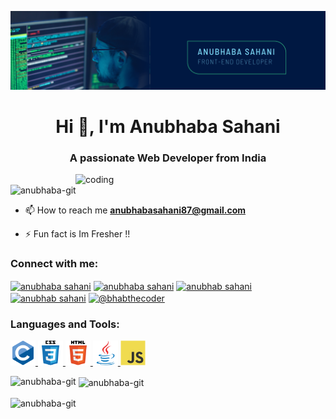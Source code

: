 ![logo](https://github.com/Anubhaba-git/Anubhaba-git/blob/main/Github%20banner.png)
<h1 align="center">Hi 👋, I'm Anubhaba Sahani</h1>
<h3 align="center">A passionate Web Developer from India</h3>

<img align="right" alt="coding" width="400" src="https://camo.githubusercontent.com/19db51af5f90f1b152bc0b9078f5fe97053955be5074f03f17019c70345bdcdb/68747470733a2f2f6d69726f2e6d656469756d2e636f6d2f6d61782f313336302f302a37513379765349765f7430696f4a2d5a2e676966">

<p align="left"> <img src="https://komarev.com/ghpvc/?username=anubhaba-git&label=Profile%20views&color=0e75b6&style=flat" alt="anubhaba-git" /> </p>

- 📫 How to reach me **anubhabasahani87@gmail.com**

- ⚡ Fun fact is Im Fresher !!

<h3 align="left">Connect with me:</h3>
<p align="left">
<a href="https://twitter.com/anubhaba sahani" target="blank"><img align="center" src="https://raw.githubusercontent.com/rahuldkjain/github-profile-readme-generator/master/src/images/icons/Social/twitter.svg" alt="anubhaba sahani" height="30" width="40" /></a>
<a href="https://linkedin.com/in/anubhaba sahani" target="blank"><img align="center" src="https://raw.githubusercontent.com/rahuldkjain/github-profile-readme-generator/master/src/images/icons/Social/linked-in-alt.svg" alt="anubhaba sahani" height="30" width="40" /></a>
<a href="https://fb.com/anubhab sahani" target="blank"><img align="center" src="https://raw.githubusercontent.com/rahuldkjain/github-profile-readme-generator/master/src/images/icons/Social/facebook.svg" alt="anubhab sahani" height="30" width="40" /></a>
<a href="https://instagram.com/anubhab sahani" target="blank"><img align="center" src="https://raw.githubusercontent.com/rahuldkjain/github-profile-readme-generator/master/src/images/icons/Social/instagram.svg" alt="anubhab sahani" height="30" width="40" /></a>
<a href="https://www.youtube.com/c/@bhabthecoder" target="blank"><img align="center" src="https://raw.githubusercontent.com/rahuldkjain/github-profile-readme-generator/master/src/images/icons/Social/youtube.svg" alt="@bhabthecoder" height="30" width="40" /></a>
</p>

<h3 align="left">Languages and Tools:</h3>
<p align="left"> <a href="https://www.cprogramming.com/" target="_blank" rel="noreferrer"> <img src="https://raw.githubusercontent.com/devicons/devicon/master/icons/c/c-original.svg" alt="c" width="40" height="40"/> </a> <a href="https://www.w3schools.com/css/" target="_blank" rel="noreferrer"> <img src="https://raw.githubusercontent.com/devicons/devicon/master/icons/css3/css3-original-wordmark.svg" alt="css3" width="40" height="40"/> </a> <a href="https://www.w3.org/html/" target="_blank" rel="noreferrer"> <img src="https://raw.githubusercontent.com/devicons/devicon/master/icons/html5/html5-original-wordmark.svg" alt="html5" width="40" height="40"/> </a> <a href="https://www.java.com" target="_blank" rel="noreferrer"> <img src="https://raw.githubusercontent.com/devicons/devicon/master/icons/java/java-original.svg" alt="java" width="40" height="40"/> </a> <a href="https://developer.mozilla.org/en-US/docs/Web/JavaScript" target="_blank" rel="noreferrer"> <img src="https://raw.githubusercontent.com/devicons/devicon/master/icons/javascript/javascript-original.svg" alt="javascript" width="40" height="40"/> </a> </p>

<p><img align="left" src="https://github-readme-stats.vercel.app/api/top-langs?username=anubhaba-git&show_icons=true&locale=en&layout=compact" alt="anubhaba-git" /></p>

<p>&nbsp;<img align="center" src="https://github-readme-stats.vercel.app/api?username=anubhaba-git&show_icons=true&locale=en" alt="anubhaba-git" /></p>

<p><img align="center" src="https://github-readme-streak-stats.herokuapp.com/?user=anubhaba-git&" alt="anubhaba-git" /></p>
